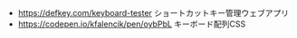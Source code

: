 - https://defkey.com/keyboard-tester
	ショートカットキー管理ウェブアプリ
- https://codepen.io/kfalencik/pen/oybPbL
	キーボード配列CSS
